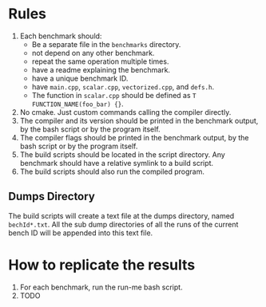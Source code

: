# Rules

1. Each benchmark should:
    - Be a separate file in the `benchmarks` directory.
    - not depend on any other benchmark.
    - repeat the same operation multiple times.
    - have a readme explaining the benchmark.
    - have a unique benchmark ID.
    - have `main.cpp`, `scalar.cpp`, `vectorized.cpp`, and `defs.h`.
    - The function in `scalar.cpp` should be defined as `T FUNCTION_NAME(foo_bar) {}`.
2. No cmake. Just custom commands calling the compiler directly.
3. The compiler and its version should be printed in the benchmark output, by the bash script or by the program itself.
4. The compiler flags should be printed in the benchmark output, by the bash script or by the program itself.
5. The build scripts should be located in the script directory. Any benchmark should have a relative symlink to a build
   script.
6. The build scripts should also run the compiled program.

## Dumps Directory
The build scripts will create a text file at the dumps directory, named `bechId*.txt`. All the sub dump directories of
all the runs of the current bench ID will be appended into this text file. 

# How to replicate the results
1. For each benchmark, run the run-me bash script.
2. TODO